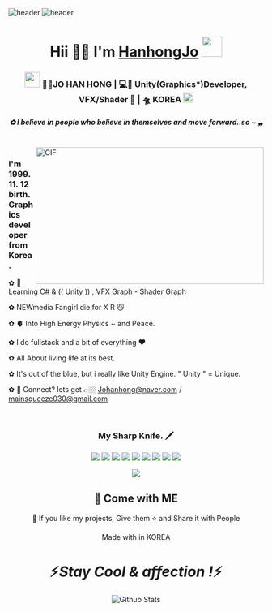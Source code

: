 

![header](https://capsule-render.vercel.app/api?type=waving&color=700&height=100&section=header&text=&fontSize=33)
![header](https://capsule-render.vercel.app/api?type=egg&color=timeAuto&height=80&section=header&text=&fontSize=33)
<div align="center">
   <h1>Hii 🐻‍❄️  I'm <a href="https://hemant.codes">HanhongJo</a> <img src="https://media.giphy.com/media/hvRJCLFzcasrR4ia7z/giphy.gif" width="40px"> </h1>
   
   
</div>


<div align="center">
<h3><img src="https://media.giphy.com/media/WUlplcMpOCEmTGBtBW/giphy.gif" width="30"> 🐻‍❄️JO HAN HONG | 💻🎀 Unity(Graphics*)Developer, VFX/Shader 🎀 | 🛸 KOREA <img src="https://media.giphy.com/media/WUlplcMpOCEmTGBtBW/giphy.gif" width="20"></h3>
</div>



 <h5 align="center">
   <i> 
   ✿ I believe in people who believe in themselves and move forward..so ~ ❠   </i>
  </h5>

<br />
<img align="right" height="270px" width="450px" alt="GIF" src="https://media.giphy.com/media/3FjEPbKqEPhPpmC8uY/giphy.gif" />
<p align="center">
  <h3> I'm 1999. 11. 12 birth. Graphics developer from Korea.</h3>
</p>

 ✿ 🎁 Learning C# &  (( Unity )) , VFX Graph - Shader Graph
 
 ✿  NEWmedia Fangirl die for X R 😼

 ✿ 🫀 Into High Energy Physics ~ and Peace.
 
 ✿ I do fullstack and a bit of everything :heart:
 
 ✿  All About living life at its best.

 ✿  It's out of the blue, but i really like Unity Engine. " Unity " = Unique.
  
 ✿ 💬 Connect? lets get  👉🏼 Johanhong@naver.com / mainsqueeze030@gmail.com
 
  </a>

</p>

<br />
<h3 align="center"><b>My Sharp Knife. 🗡️ </b></h3>
<p align="center">
  <!-- For more icons please follow  https://github.com/MikeCodesDotNET/ColoredBadges -->

  
<img src="https://img.shields.io/badge/unity-%23000000.svg?style=for-the-badge&logo=unity&logoColor=white"/>
  <img src="https://img.shields.io/badge/c%23-%23239120.svg?style=for-the-badge&logo=c-sharp&logoColor=white"/>
  <img src="https://img.shields.io/badge/Visualstudio-7776AB?style=for-the-badge&logo=VisualStudio&logoColor=white"/>
    <img src="https://img.shields.io/badge/VFX Graph-2972AB?style=for-the-badge&logo=Heart&logoColor=black"/>
     <img src="https://img.shields.io/badge/ShaderGraph-2222AB?style=for-the-badge&logo=Heart&logoColor=black"/>
       <img src="https://img.shields.io/badge/AR-1000AB?style=for-the-badge&logo=Heart&logoColor=black"/>
        <img src="https://img.shields.io/badge/MotionGraphic-0001AB?style=for-the-badge&logo=Heart&logoColor=black"/>
       <img src="https://img.shields.io/badge/GPU Love-1111AB?style=for-the-badge&logo=Heart&logoColor=black"/>
<img src="https://img.shields.io/badge/unrealengine-%23313131.svg?style=for-the-badge&logo=unrealengine&logoColor=white"/>
 

</p>
</p>

<bt />


<p align="center">
   <img src="https://github.com/remainaloof/UNITY-C/assets/142482805/21abe169-9100-4e5c-8b40-8ca00c153e14">
</p>


   


<h2 align="center">🤝 Come with ME </h2>

<p align="center">💙 If you like my projects, Give them ⭐ and Share it with People</p>
</p>
<p align="center">Made with in KOREA</p>

<h1 align='center'>⚡<i>Stay Cool & affection !</i>⚡</h1>

<p align="center">
        <img src="https://raw.githubusercontent.com/mayhemantt/mayhemantt/Update/svg/Bottom.svg" alt="Github Stats" />
</p>
